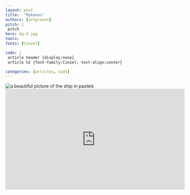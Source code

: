 ```yaml
---
layout: post
title:  "Mykonos"
authors: [artgroves]
pitch: |
 pitch
hero: bg-4.jpg
tools:
fonts: [Cinzel]

code: |
 article header {display:none}
 article h2 {font-family:Cinzel; text-align:center}

categories: [articles, vids]
---
```

<picture class="image">
  <source srcset="/assets/pics/posts/mykonos/huge.jpg" media="(min-width: 1600px)">
  <source srcset="/assets/pics/posts/mykonos/desktop.jpg" media="(min-width: 980px)">
  <source srcset="/assets/pics/posts/mykonos/tablet.jpg" media="(min-width: 480px)">
  <source srcset="/assets/pics/posts/mykonos/phone.jpg" media="(min-width: 0px)">
  <img srcset="/assets/pics/posts/mykonos/default.jpg" alt="a beautiful picture of the ship in pastels">
</picture>

<section class="fullscreen video">
<iframe width="560" height="315" src="https://www.youtube.com/embed/MbMnTLxUeP8?rel=0" frameborder="0" allowfullscreen></iframe>
</section>